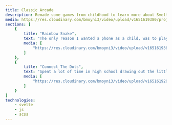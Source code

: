 ```yaml
---
title: Classic Arcade
description: Remade some games from childhood to learn more about Svelte.
media: https://res.cloudinary.com/bmoyni3/video/upload/v1651619380/projects/videos/snake-sequence_tol9bz.mp4
sections: [
    { 
        title: "Rainbow Snake",
        text: "The only reason I wanted a phone as a child, was to play this game... this version is a little prettier to look at.",
        media: [
            "https://res.cloudinary.com/bmoyni3/video/upload/v1651619380/projects/videos/snake-sequence_tol9bz.mp4",
        ]
    },
    { 
        title: "Connect The Dots",
        text: "Spent a lot of time in high school drawing out the little dot grids... this version is much less painful to start again.",
        media: [
            "https://res.cloudinary.com/bmoyni3/video/upload/v1651619204/projects/videos/connect-dots-sequence_igsb96.mp4",
        ]
    }
]
technologies: 
    - svelte
    - js
    - scss
---
```

<project-sections :project="{ sections, technologies, title, description }"></project-sections>
